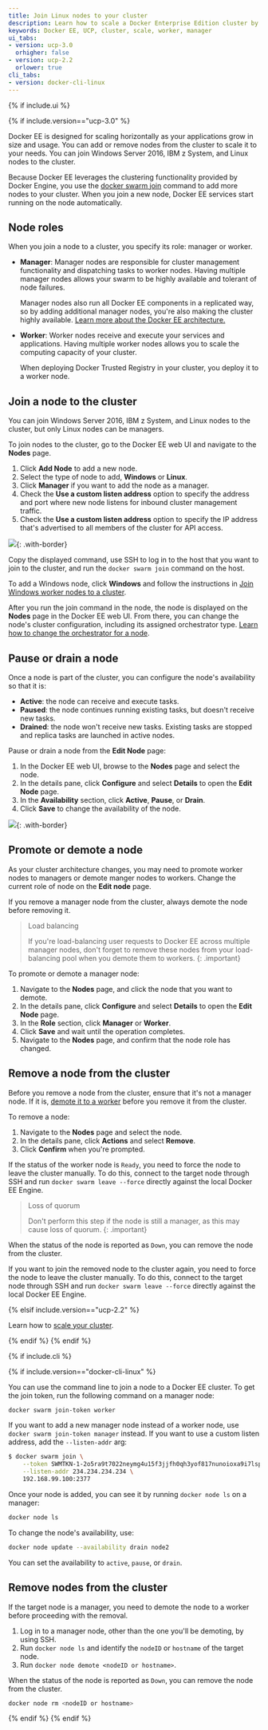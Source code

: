 ```yaml
---
title: Join Linux nodes to your cluster
description: Learn how to scale a Docker Enterprise Edition cluster by adding manager and worker nodes.
keywords: Docker EE, UCP, cluster, scale, worker, manager
ui_tabs:
- version: ucp-3.0
  orhigher: false
- version: ucp-2.2
  orlower: true
cli_tabs:
- version: docker-cli-linux
---
```

{% if include.ui %}

{% if include.version=="ucp-3.0" %}

Docker EE is designed for scaling horizontally as your applications grow in
size and usage. You can add or remove nodes from the cluster to scale it
to your needs. You can join Windows Server 2016, IBM z System, and Linux nodes
to the cluster.

Because Docker EE leverages the clustering functionality provided by Docker
Engine, you use the [docker swarm join](/engine/swarm/swarm-tutorial/add-nodes.md)
command to add more nodes to your cluster. When you join a new node, Docker EE
services start running on the node automatically.

## Node roles

When you join a node to a cluster, you specify its role: manager or worker.

- **Manager**: Manager nodes are responsible for cluster management
  functionality and dispatching tasks to worker nodes. Having multiple
  manager nodes allows your swarm to be highly available and tolerant of
  node failures.

  Manager nodes also run all Docker EE components in a replicated way, so
  by adding additional manager nodes, you're also making the cluster highly
  available.
  [Learn more about the Docker EE architecture.](/enterprise/docker-ee-architecture.md)

- **Worker**: Worker nodes receive and execute your services and applications.
  Having multiple worker nodes allows you to scale the computing capacity of
  your cluster.

  When deploying Docker Trusted Registry in your cluster, you deploy it to a
  worker node.

## Join a node to the cluster

You can join Windows Server 2016, IBM z System, and Linux nodes to the cluster,
but only Linux nodes can be managers.

To join nodes to the cluster, go to the Docker EE web UI and navigate to the
**Nodes** page.

1.  Click **Add Node** to add a new node.
2.  Select the type of node to add, **Windows** or **Linux**.
2.  Click **Manager** if you want to add the node as a manager. 
3.  Check the **Use a custom listen address** option to specify the address
    and port where new node listens for inbound cluster management traffic.
4.  Check the **Use a custom listen address** option to specify the
    IP address that's advertised to all members of the cluster for API access.

![](../../../images/join-nodes-to-cluster-2.png){: .with-border}

Copy the displayed command, use SSH to log in to the host that you want to
join to the cluster, and run the `docker swarm join` command on the host.

To add a Windows node, click **Windows** and follow the instructions in
[Join Windows worker nodes to a cluster](join-windows-nodes-to-cluster.md). 

After you run the join command in the node, the node is displayed on the
**Nodes** page in the Docker EE web UI. From there, you can change the node's
cluster configuration, including its assigned orchestrator type.
[Learn how to change the orchestrator for a node](../set-orchestrator-type.md).    

## Pause or drain a node

Once a node is part of the cluster, you can configure the node's availability
so that it is:

- **Active**: the node can receive and execute tasks.
- **Paused**: the node continues running existing tasks, but doesn't receive
  new tasks.
- **Drained**: the node won't receive new tasks. Existing tasks are stopped and
  replica tasks are launched in active nodes.

Pause or drain a node from the **Edit Node** page:

1.  In the Docker EE web UI, browse to the **Nodes** page and select the node.
2.  In the details pane, click **Configure** and select **Details** to open
    the **Edit Node** page.
3.  In the **Availability** section, click **Active**, **Pause**, or **Drain**.  
4.  Click **Save** to change the availability of the node.

![](../../../images/join-nodes-to-cluster-3.png){: .with-border}

## Promote or demote a node

As your cluster architecture changes, you may need to promote worker nodes to
managers or demote manger nodes to workers. Change the current role of node on
the **Edit node** page. 

If you remove a manager node from the cluster, always demote the node
before removing it.

> Load balancing
> 
> If you're load-balancing user requests to Docker EE across multiple manager
> nodes, don't forget to remove these nodes from your load-balancing pool when
> you demote them to workers.
{: .important}

To promote or demote a manager node:

1.  Navigate to the **Nodes** page, and click the node that you want to demote.
2.  In the details pane, click **Configure** and select **Details** to open
    the **Edit Node** page.
3.  In the **Role** section, click **Manager** or **Worker**.
4.  Click **Save** and wait until the operation completes.
5.  Navigate to the **Nodes** page, and confirm that the node role has changed.

## Remove a node from the cluster

Before you remove a node from the cluster, ensure that it's not a manager node.
If it is, [demote it to a worker](#promote-or-demote-a-node) before you remove
it from the cluster. 

To remove a node: 

1.  Navigate to the **Nodes** page and select the node.
2.  In the details pane, click **Actions** and select **Remove**.
3.  Click **Confirm** when you're prompted.

If the status of the worker node is `Ready`, you need to force the node to leave
the cluster manually. To do this, connect to the target node through SSH and
run `docker swarm leave --force` directly against the local Docker EE Engine. 
   
> Loss of quorum
> 
> Don't perform this step if the node is still a manager, as this may cause
> loss of quorum.
{: .important}

When the status of the node is reported as `Down`, you can remove the node from
the cluster.

If you want to join the removed node to the cluster again, you need to force
the node to leave the cluster manually. To do this, connect to the target node
through SSH and run `docker swarm leave --force` directly against the local
Docker EE Engine.

{% elsif include.version=="ucp-2.2" %}

Learn how to [scale your cluster](/datacenter/ucp/2.2/guides/admin/configure/scale-your-cluster.md).

{% endif %}
{% endif %}

{% if include.cli %}

{% if include.version=="docker-cli-linux" %}

You can use the command line to join a node to a Docker EE cluster.
To get the join token, run the following command on a manager node:

```bash
docker swarm join-token worker
```

If you want to add a new manager node instead of a worker node, use
`docker swarm join-token manager` instead. If you want to use a custom listen
address, add the `--listen-addr` arg:

```bash
$ docker swarm join \
    --token SWMTKN-1-2o5ra9t7022neymg4u15f3jjfh0qh3yof817nunoioxa9i7lsp-dkmt01ebwp2m0wce1u31h6lmj \
    --listen-addr 234.234.234.234 \
    192.168.99.100:2377
```

Once your node is added, you can see it by running `docker node ls` on a manager:

```bash
docker node ls
```

To change the node's availability, use:

```bash
docker node update --availability drain node2
```

You can set the availability to `active`, `pause`, or `drain`.

## Remove nodes from the cluster

If the target node is a manager, you need to demote the node to a worker
before proceeding with the removal.

1.  Log in to a manager node, other than the one you'll be demoting, by using
    SSH.
2.  Run `docker node ls` and identify the `nodeID` or `hostname` of the target
    node.
3.  Run `docker node demote <nodeID or hostname>`.

When the status of the node is reported as `Down`, you can remove the node from
the cluster.

```bash
docker node rm <nodeID or hostname>
```

{% endif %}
{% endif %}
